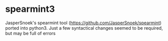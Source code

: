 # spearmint3
JasperSnoek's spearmint tool (https://github.com/JasperSnoek/spearmint) ported into python3. Just a few syntactical changes seemed to be required, but may be full of errors
